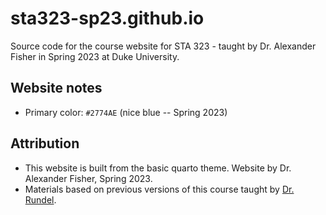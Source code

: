 # sta323-sp23.github.io

Source code for the course website for STA 323 - taught by Dr. Alexander Fisher in Spring 2023 at Duke University.

## Website notes

- Primary color: `#2774AE` (nice blue -- Spring 2023)

## Attribution

-   This website is built from the basic quarto theme. Website by Dr. Alexander Fisher, Spring 2023.
-   Materials based on previous versions of this course taught by [Dr. Rundel](http://www2.stat.duke.edu/~cr173/).
